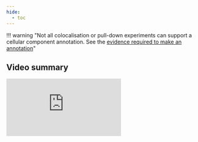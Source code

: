 ```yaml
---
hide:
  - toc
---
```


!!! warning "Not all colocalisation or pull-down experiments can support a cellular component annotation. See the [evidence required to make an annotation](#evidence-required)"

## Video summary

<div class="video-sizer">
    <div class="video-wrapper">
    <iframe src="https://www.youtube.com/embed/-cj_PdJi68A" frameborder="0" allowfullscreen></iframe>
    </div>
</div>